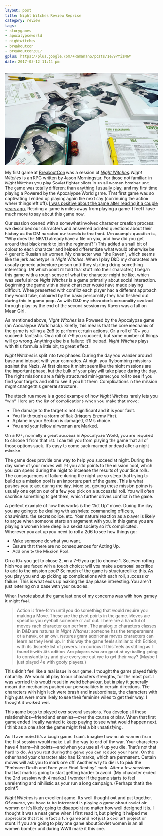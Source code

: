 ```yaml
---
layout: post
title: Night Witches Review Reprise
category: review
tags:
- storygames
- apocalypseworld
- nightwitches
- breakoutcon
- breakoutcon2017
gplus: https://plus.google.com/+RamananS/posts/1e79PYizM6V
date: 2017-03-12 11:44 pm
---
```


![Character portraits from Night Witches][portraits]

My first game at [BreakoutCon][breakout] was a session of [*Night Witches*][nw]. *Night Witches* is an RPG written by Jason Morningstar. For those not familiar: in *Night Witches* you play Soviet fighter pilots in an all women bomber unit. The game was totally different than anything I usually play, and my first time playing a Powered by the Apocalypse World game. That first game was so captivating I ended up playing again the next day (continuing the action where things left off). [I was positive about the game after reading it a couple years ago.][nwr] Reading a game is miles away from playing a game. I feel I have much more to say about this game now.

Our session opened with a somewhat involved character creation process: we described our characters and answered pointed questions about their history as the DM narrated our travels to the front. (An example question is, “Why does the NKVD already have a file on you, and how did you get around that black mark to join the regiment?”) This added a small bit of colour to each character and helped differentiate what would otherwise be 4 generic Russian air women. My character was "the Raven", which seems like the jerk archetype in *Night Witches*. When I play D&D my characters are usually generic adventure person until they starting doing something interesting. (At which point i’ll fold that stuff into their character.) I began this game with a rough sense of what the character might be like, which was useful since *Night Witches* is a game primarily about social interaction. Beginning the game with a blank character would have made playing difficult. When presented with conflict each player had a different approach they would take, coloured by the basic personality they had fleshed out during this in-game prep. As with D&D my character’s personality evolved through play: by the end of the second session my Raven was a full on Mean Girl.

As mentioned above, *Night Witches* is a Powered by the Apocalypse game (an Apocalypse World hack). Briefly, this means that the core mechanic of the game is rolling a 2d6 to perform certain actions. On a roll of 10+ you succeed: fantastic. On a roll of 7-9 you succeed, but some number of things will go wrong. Anything else is a failure: it’ll be bad. *Night Witches* plays with this formula a little bit, to great effect.

*Night Witches* is split into two phases. During the day you wander around base and interact with your comrades. At night you fly bombing missions against the Nazis. At first glance it might seem like the night missions are the important phase, but the bulk of your play will take place during the day. The night missions are a fairly structured mini-game: you roll to see if you find your targets and roll to see if you hit them. Complications in the mission might change this general structure.

The attack run move is a good example of how *Night Witches* rarely lets you “win”. Here are the list of complications when you make that move:

- The damage to the target is not significant and it is your fault. 
- You fly through a storm of flak (triggers Enemy Fire).
- A plane in your Section is damaged, GM’s choice.
- You and your fellow airwoman are Marked.

On a 10+, normally a great success in Apocalypse World, you are required to choose 1 from that list. I can tell you from playing the game that all of those options suck. It’s easy to come back maimed or dead after a night mission.

The game does provide one way to help you succeed at night. During the day some of your moves will let you add points to the mission pool, which you can spend during the night to increase the results of your dice rolls. The consequences of failure during the night are so steep that trying to build up a mission pool is an important part of the game. This is what pushes you to act during the day. More so, getting these mission points is usually one option out of a few you pick on a successful roll. You will often sacrifice something to get them, which further drives conflict in the game.

A perfect example of how this works is the “Act Up” move. During the day you are going to be dealing with assholes: commanding officers, chauvinists, the secret police, etc. Your natural reaction as a player is likely to argue when someone starts an argument with you. In this game you are playing a women knee deep in a sexist society so it’s complicated. Whenever you act up you need to roll a 2d6 to see how things go:

- Make someone do what you want.
- Ensure that there are no consequences for Acting Up.
- Add one to the Mission Pool.

On a 10+ you get to chose 2, on a 7-9 you get to choose 1. So, even rolling high you are faced with a tough choice: will you make a personal sacrifice to add to the mission pool? So much of the game is structured like this. As you play you end up picking up complications with each roll, success or failure. This is what ends up making the day phase interesting. You aren’t just loitering on a base with your buddies.

When I wrote about the game last one of my concerns was with how gamey it might feel.
  
> Action is free-form until you do something that would require you making a Move. These are the pivot points in the game. Moves are specific: you eyeball someone or act out. There are a handful of moves each character can perform. The analog to characters classes in D&D are natures in *Night Witches*: someone has the temperament of a hawk, or an owl. Natures grant additional moves characters can learn as they level up. In this way the game feels similar to 4th Edition, with its discrete list of powers. I’m curious if this feels as stifling as I found it with 4th edition. Are players who are good at eyeballing going to constantly try and give everyone cut eye to get their way? (Maybe I just played 4e with goofy players.)

This didn’t feel like a real issue in our game. I thought the game played fairly naturally. We would all play to our characters strengths, for the most part. I was worried this would result in weird behaviour, but in play it generally meant the mechanics pushed our personalities in certain directions. The characters with high luck were brash and insubordinate, the characters with high guts were more likely to use their feminine wiles to get their way. I thought it worked well.

This game begs to played over several sessions. You develop all these relationships—friend and enemies—over the course of play. When that first game ended I really wanted to keep playing to see what would happen next. I think as a one shot the game might feel a bit unsatisfying.

As I have noted it’s a tough game. I can’t imagine how an air women from the first session would make it all the way to end of the war. Your characters have 4 harm—hit points—and when you use all 4 up you die. That’s not that hard to do. As you rest during the game you can reduce your harm. On the other hand your character also has 12 marks, which are permanent. Certain moves will ask you to mark one off. Another way to die is to pick the “Embrace Death and Face your Final Destiny” mark. After a few sessions that last mark is going to start getting harder to avoid. (My character ended the 2nd session with 4 marks.) I wonder if the game starts to feel unrelenting and nihilistic as your run a long campaign. (Perhaps that’s the point?)

*Night Witches* is an excellent game. It’s well thought out and put together. Of course, you have to be interested in playing a game about soviet air women or it's likely going to disappoint no matter how well designed it is. I thought it was a neat game when I first read it, but playing it helped me appreciate that it is in fact a fun game and not just a cool art project or stunt. If you are going to play one game about Soviet women in an all women bomber unit during WWII make it this one.

[nwr]: /review/night-witches/
[breakout]: https://breakoutcon.com
[nw]: http://www.bullypulpitgames.com/games/night-witches/
[portraits]: /assets/img/night-witches-portraits.jpg